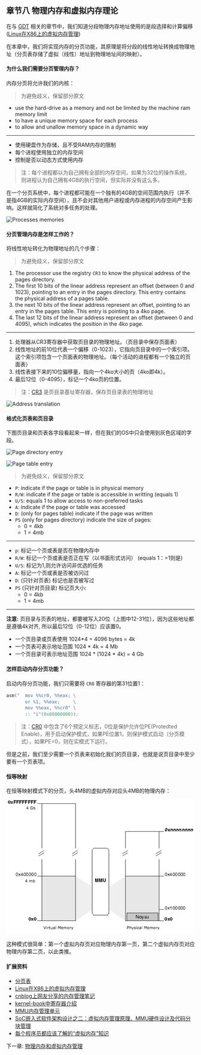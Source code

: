 ## 章节八 物理内存和虚拟内存理论

在与 [GDT](../Chapter-7/README.md/) 相关的章节中，我们知道分段物理内存地址使用的是段选择和计算偏移([Linux在X86上的虚拟内存管理](http://home.cuit.edu.cn/Js/KNK/FLK/linux/linux-1.htm))

在本章中，我们将实现内存的分页功能，其原理是将分段的线性地址转换成物理地址（分页表存储了虚拟（线性）地址到物理地址间的映射）。

#### 为什么我们需要分页管理内存？

内存分页将允许我们的内核：

> 为避免歧义，保留部分原文

* use the hard-drive as a memory and not be limited by the machine ram memory limit
* to have a unique memory space for each process
* to allow and unallow memory space in a dynamic way

-------------------------
* 使用硬盘作为存储，且不受RAM内存的限制
* 每个进程使用独立的内存空间
* 控制是否以动态方式使用内存

> 注：每个进程都以为自己拥有全部的内存空间，如果为32位的操作系统，则进程认为自己拥有4GB的执行空间，但实际并没有这么多。



在一个分页系统中，每个进程都可能在一个独有的4GB的空间范围内执行（并不是指4GB的实际内存空间），且不会对其他用户进程或内存进程的内存空间产生影响。这样就简化了系统对多任务的处理。

![Processes memories](./processes.png)


#### 分页管理内存是怎样工作的？



将线性地址转化为物理地址的几个步骤：

> 为避免歧义，保留部分原文

1. The processor use the registry `CR3` to know the physical address of the pages directory.
2. The first 10 bits of the linear address represent an offset (between 0 and 1023), pointing to an entry in the pages directory. This entry contains the physical address of a pages table.
3. the next 10 bits of the linear address represent an offset, pointing to an entry in the pages table. This entry is pointing to a 4ko page.
4. The last 12 bits of the linear address represent an offset (between 0 and 4095), which indicates the position in the 4ko page.

----------------------------
1. 处理器从CR3寄存器中获取页目录的物理地址。（页目录中保存页面表）
2. 线性地址的前10位代表一个偏移（0-1023），它指向页目录中的一个索引项。这个索引项包含一个页面表的物理地址。（每个活动的进程都有一个独立的页面表）
3. 线性表接下来的10位偏移量，指向一个4ko大小的页（4ko即4k）。
4. 最后12位（0-4095），标记一个4ko页的位置。

> 注：[CR3](http://oss.org.cn/kernel-book/ch02/2.1.3.htm) 是页目录基址寄存器，保存页目录表的物理地址

![Address translation](./paging_memory.png)


#### 格式化页表和页目录


下图页目录和页表各字段看起来一样，但在我们的OS中只会使用到灰色区域的字段。

![Page directory entry](./page_directory_entry.png)

![Page table entry](./page_table_entry.png)

> 为避免歧义，保留部分原文

* `P`: indicate if the page or table is in physical memory
* `R/W`: indicate if the page or table is accessible in writting (equals 1)
* `U/S`: equals 1 to allow access to non-preferred tasks
* `A`: indicate if the page or table was accessed
* `D`: (only for pages table) indicate if the page was written
* `PS` (only for pages directory) indicate the size of pages:
    * 0 = 4kb
    * 1 = 4mb

-------------------------------
* `p`: 标记一个页或表是否在物理内存中
* `R/W`: 标记一个页或表是否正在写（以书面形式访问） (equals 1：=1则是)
* `U/S`: 标记为1,则允许访问非优选的任务
* `A`: 标记一个页或表是否被访问过
* `D`: (只针对页表) 标记也是否被写过
* `PS` (只针对页目录) 标记页大小:
    * 0 = 4kb
    * 1 = 4mb

----------------------------------
**注意:** 页目录与页表的地址，都要被写入20位（上图中12-31位），因为这些地址都是遵循4k对齐, 所以最后12位（0-12位）应该置0。

* 一个页目录或页表使用 1024*4 = 4096 bytes = 4k
* 一个页表可表示地址范围 1024 * 4k = 4 Mb
* 一个页目录可表示地址范围 1024 * (1024 * 4k) = 4 Gb

#### 怎样启动内存分页功能？

启动内存分页功能，我们只需要将 `CR0` 寄存器的第31位置1：

```asm
asm("  mov %%cr0, %%eax; \
       or %1, %%eax;     \
       mov %%eax, %%cr0" \
       :: "i"(0x80000000));
```

>注：[CR0](http://oss.org.cn/kernel-book/ch02/2.1.3.htm) 中包含了6个预定义标志，0位是保护允许位PE(Protedted Enable)，用于启动保护模式，如果PE位置1，则保护模式启动（分页模式），如果PE=0，则在实模式下运行。

但是之前，我们至少需要一个页表来初始化我们的页目录，也就是说页目录中至少要有一个页表项。

#### 恒等映射

在恒等映射模式下的分页，头4MB的虚拟内存对应头4MB的物理内存：

![Identity Mapping](identitymapping.png)

这种模式很简单：第一个虚拟内存页对应物理内存第一页，第二个虚拟内存页对应物理内存第二页，以此类推。


#### 扩展资料
  * [分页表](http://zh.wikipedia.org/wiki/%E5%88%86%E9%A0%81%E8%A1%A8)
  * [Linux在X86上的虚拟内存管理](http://home.cuit.edu.cn/Js/KNK/FLK/linux/linux-1.htm)
  * [cnblog上网友分享的内存管理笔记](http://www.cnblogs.com/felixfang/p/3420462.html)
  * [kernel-book中寄存器介绍](http://oss.org.cn/kernel-book/ch02/2.1.3.htm)
  * [MMU内存管理单元](http://zh.wikipedia.org/wiki/%E5%86%85%E5%AD%98%E7%AE%A1%E7%90%86%E5%8D%95%E5%85%83)
  * [SoC嵌入式软件架构设计之二：虚拟内存管理原理、MMU硬件设计及代码分块管理](http://www.cnblogs.com/yueqian-scut/p/4013858.html)
  * [每个程序员都应该了解的“虚拟内存”知识](http://www.oschina.net/translate/what-every-programmer-should-know-about-virtual-memory-part3?print)

下一章: [物理内存和虚拟内存管理](../Chapter-9/README.md/)
